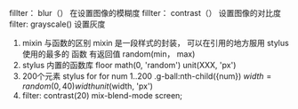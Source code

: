 fillter： blur（） 在设置图像的模糊度
fillter： contrast（） 设置图像的对比度
filter: grayscale()  设置灰度



1. mixin 与函数的区别
    mixin 是一段样式的封装， 可以在引用的地方服用 stylus 使用的最多的
    函数 有返回值 random(min， max)
2. stylus 内置的函数库
    floor math(0, 'random')
    unit(XXX, 'px')
3. 200个元素    stylus for
    for num 1..200
        .g-ball:nth-child({num})
            $width = random(0, 40)
            width unit($width, 'px')
4. filter: contrast(20)
    mix-blend-mode screen;<!-- 颜色的混合 -->
